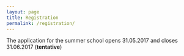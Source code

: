 ```yaml
---
layout: page
title: Registration 
permalink: /registration/
---
```

The application for the summer school opens 31.05.2017 and closes 31.06.2017 (**tentative**)

